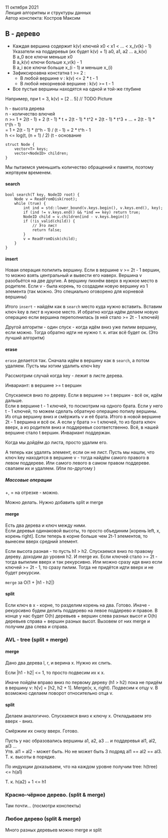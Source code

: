 11 октября 2021  
Лекция алгоритмы и структуры данных  
Автор конспекта: Костров Максим  


## B - дерево

- Каждая вершина содержит k(v) ключей x0 < x1 < ... < x_(v(k) - 1)  
Указатели на поддеревья (их будет k(v) + 1) a0, a1, a2 ... a_k(v)  
В a_0 все ключи меньше x0  
В a_k(v) ключи больше x_v(k) - 1  
В a_i все ключи больше x_(i - 1) и меньше x_(i)  
- Зафиксироавна констатна t >= 2 : 
	- В любой вершине v : k(v) <= 2 * t - 1
	- В любой некорневой вершине : k(v) >= t - 1
- Все пустые вершины находятся на одной и той-же глубине

Например, при t = 3, k(v) = [2 .. 5]
// TODO Picture

h - высота дерева  
n - количество влючей  
n >= 1 + 2(t - 1) + 2 (t - 1) * t + 2(t - 1) * t^2 + 2(t - 1) * t^3 + ... + 2(t - 1) * t^(h - 1)  
= 1 + 2(t - 1) * (t^h - 1) / (t - 1) = 2 * t^h - 1  
h <= log(t, (n + 1) / 2) (t - основание  

	struct Node {
		vector<T> keys;
		vector<NodeID> children;
	}

Мы пытаемся уменьшить количество обращений к памяти, поэтому жертвуем временем.  

#### search

	bool search(T key, NodeID root) {
		Node v = ReadFromDisk(root);
		while (true) {
			int ind = std::lower_bound(v.keys.begin(), v.keys.end(), key);
			if (ind != v.keys.end() && *ind == key) return true;
			NodeID child = v.children[ind - v.keys.begin()]
			if (!is_valid(child)) {
				// Это лист
				return false;
			}
			v = ReadFromDisk(child);
		}
	}

#### insert

Новая операция попилить вершину. Если в вершине v >= 2t - 1 вершин, то можно взять центральный и вывести его наверх. Вершина v разобьётся на две другие. А вершину пихнём вверх в нужное место в родителе. Если v - была корень, то создадим новую вершину из 1 элемента (так можно. Это специально оговорено для корневой вершины)

Итого `insert` - найдём как в `search` место куда нужно вставить. Вставим ключ key в лист в нужное место. И обратно когда идём делаем новую операцию если вершина переполнилась (в ней стало >= 2t - 1 ключей)

Другой алгоритм - один спуск - когда идём вниз уже пилим вершину, если можно. Тогда обратно идти не нужно т. к. итак всё будет ок. (Это лучший алгоритм)


#### erase

`erase` делается так. Сначала идём в вершину как в `search`, а потом удаляем.
Пусть мы хотим удалить ключ key

Рассмотрим случай когда key - лежит в листе дерева.

Инвариант: в вершине >= t вершин

Спускаемся вниз по дереву. Если в вершине >= t вершин - всё ок, идём дальше.  
Если в вершине t - 1 ключей, то посмотрим на одного брата. Если у него t - 1 ключей, то можем сделать обратную операцию попилу вершины. Из отца вершину вниз и смёржить v и её брата. Итого в новой вершине 2t - 1 вершина и всё ок.
А если у брата >= t ключей, то из брата ключ вверх, а из родителя вниз и поддеревья соответственно. Всё, в нашей вершине стало t вершин. Инвариант поддержан.  

Когда мы дойдём до листа, просто удалим его. 

А теперь как удалять элемент, если он не лист. Пусть мы нашли, что ключ key находится в вершине v - тогда найдём самого правого в левом поддереве. Или самого левого в самом правом поддереве. свапаем их и удаляем. (Или по-другому ) 

##### Массовые операции

+, = на отрезке - можно.

Можно делать. Нужно добавить split и merge

#### merge 

Есть два дерева и ключ между ними.  
Если деревья одинаковой высоты, то просто объединим [корень left, x, корень right]. Если теперь в корне больше чем 2t-1 элементов, то вынесем вверх средний элемент. 

Если высота разная - то пусть h1 > h2. Спускаемся вниз по правому дереву. доходим до уровня h2. И merge их. Если ключей стало >= 2t - тогда выпилим вверх и так рекурсивно. Или можно сразу идя вниз если ключей >= 2t - 1, то сразу пилим. Тогда не придётся идти вверх и не будет рекурсии.

`merge` за O(1 + |h1 - h2|)


#### split

Если ключ в x - корне, то разделим корень на два. Готово.
Иначе - рекурсивно будем делить поддерево на левое поддерево и правое. В конце у нас будет O(h) деревьев + вершин слева разных высот и O(h) деревьев справа + вершин разных высот. Вызовем от них merge и получим два слева и справа. 

### AVL - tree (split + merge)

#### merge

Дано два дерева l, r, и верина x. Нужно их слить.

Если |h1 - h2| <= 1, то просто подвесим их к x.

Иначе пойдём вправо вниз по первому дереву (h1 > h2) пока не придём в вершину v: h[v] = [h2, h2 + 1]. Merge(v, x, right). Подвесим к отцу v. B возможно сделаем поворот относительно отца v.

#### split

Делаем аналогично. Спускаемся вниз к ключу x. Откладываем это вверх - вниз.

Смёржим их снизу вверх. Готово.

Пусть у нас образовались вершины a1, a2, a3 ... и поддеревья al1, al2, al3 ...  
Утв. al1 = al2 - может быть. Но не может быть 3 подряд al1 == al2 == al3. Т. к. высоты в порядке.

По индукции доказываем, что на каждом уровне получим tree: h(tree) <= h(a1)

Т. к. h(a2) + 1 <= h1 

### Красно-чёрное дерево. (split & merge)

Там почти... (посмотри конспекты)

### Любое дерево (split & merge)

Много разных деревьев можно merge и split



